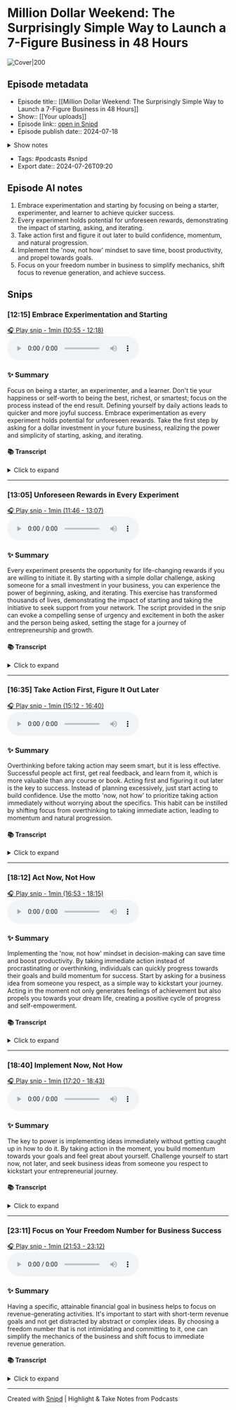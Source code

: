 # Million Dollar Weekend: The Surprisingly Simple Way to Launch a 7-Figure Business in 48 Hours


![Cover|200](https://wsrv.nl/?url=https%3A%2F%2Fstorage.googleapis.com%2Fsnipd-public%2Fsideload%2Fsideload_image.png&w=200&h=200)


## Episode metadata
- Episode title:: [[Million Dollar Weekend: The Surprisingly Simple Way to Launch a 7-Figure Business in 48 Hours]]
- Show:: [[Your uploads]]
- Episode link:: [open in Snipd](https://share.snipd.com/episode/0b52d175-0e02-4a05-8693-5da5b7831810)
- Episode publish date:: 2024-07-18
<details>
<summary>Show notes</summary>
> Chapter 18
</details>

- Tags: #podcasts #snipd
- Export date:: 2024-07-26T09:20


## Episode AI notes


1. Embrace experimentation and starting by focusing on being a starter, experimenter, and learner to achieve quicker success.
2. Every experiment holds potential for unforeseen rewards, demonstrating the impact of starting, asking, and iterating.
3. Take action first and figure it out later to build confidence, momentum, and natural progression.
4. Implement the 'now, not how' mindset to save time, boost productivity, and propel towards goals.
5. Focus on your freedom number in business to simplify mechanics, shift focus to revenue generation, and achieve success.


## Snips


### [12:15] Embrace Experimentation and Starting


[🎧 Play snip - 1min️ (10:55 - 12:18)](https://share.snipd.com/snip/13e6c081-9101-4cfb-8b53-e1c847c994fe)
<audio controls> <source src="https://storage.googleapis.com/sideload_processed/8b4b3e4d-3609-4468-93e7-618703b574a9%2F8b4b3e4d-3609-4468-93e7-618703b574a9.mp3#t=10:55,12:18"> </audio>


### ✨ Summary
Focus on being a starter, an experimenter, and a learner. Don't tie your happiness or self-worth to being the best, richest, or smartest; focus on the process instead of the end result. Defining yourself by daily actions leads to quicker and more joyful success. Embrace experimentation as every experiment holds potential for unforeseen rewards. Take the first step by asking for a dollar investment in your future business, realizing the power and simplicity of starting, asking, and iterating.


#### 📚 Transcript
<details>
<summary>Click to expand</summary>
<blockquote><b>Speaker 1</b><br/><br/>New industries, new hobbies, new technologies, new roles, new people, new side hustles. That's where I found my superpower, taught me a lesson I wanna pass on to you. Focus above all else on being a starter, an experimenter, a learner. Pro tip, don't base your happiness or your self -worth on being the smartest, the most successful, the richest. Being so focused on the end result sets you up for a major because there is always going to be someone who's smarter, more successful, or richer, and every time you see that you've fallen Short, it will eat away at your motivation. Defining yourself by the things you do each day, the process, will get you to where you want to be quicker and more joyfully than measuring yourself against others. That's the wonderful thing about experimentation. Every experiment has within it the potential of unforeseen rewards that can change your life. But first, you've got to start. Challenge. The dollar challenge. Ask someone you know for a dollar investment in you and your future business, one measly dollar. This is your spark. Once you do this, you realize the power of starting and the simplicity of business, starting, asking, iterating.</blockquote>
</details>



---


### [13:05] Unforeseen Rewards in Every Experiment


[🎧 Play snip - 1min️ (11:46 - 13:07)](https://share.snipd.com/snip/9946a43d-eeb9-474f-9424-417b8167cf0b)
<audio controls> <source src="https://storage.googleapis.com/sideload_processed/8b4b3e4d-3609-4468-93e7-618703b574a9%2F8b4b3e4d-3609-4468-93e7-618703b574a9.mp3#t=11:46,13:07"> </audio>


### ✨ Summary
Every experiment presents the opportunity for life-changing rewards if you are willing to initiate it. By starting with a simple dollar challenge, asking someone for a small investment in your business, you can experience the power of beginning, asking, and iterating. This exercise has transformed thousands of lives, demonstrating the impact of starting and taking the initiative to seek support from your network. The script provided in the snip can evoke a compelling sense of urgency and excitement in both the asker and the person being asked, setting the stage for a journey of entrepreneurship and growth.


#### 📚 Transcript
<details>
<summary>Click to expand</summary>
<blockquote><b>Speaker 1</b><br/><br/>Every experiment has within it the potential of unforeseen rewards that can change your life. But first, you've got to start. Challenge. The dollar challenge. Ask someone you know for a dollar investment in you and your future business, one measly dollar. This is your spark. Once you do this, you realize the power of starting and the simplicity of business, starting, asking, iterating. I've seen thousands of lives changed by this simple and powerful exercise. Tell them in exchange, they'll get regular updates and a front row seat to the process of building a business from scratch, warts and all, like a member of your personal board of directors. Sure, it's an insignificant amount, yet jumping right in and asking for it from family, friends, colleagues, is an oh shit starting and asking experience that will get your heart racing. This is the script I've seen work best. Hey, first name. I'm listening to this book, Million Dollar Weekend, and they told me I need to get one dollar from someone. You're the first person I thought of, and it would mean a lot to have your support. Can you send me one dollar right now? Your name. Oh no, I'm on the hook for this, you'll think.</blockquote>
</details>



---


### [16:35] Take Action First, Figure It Out Later


[🎧 Play snip - 1min️ (15:12 - 16:40)](https://share.snipd.com/snip/dd3567c3-7c51-48b3-b949-2a6dbe68a311)
<audio controls> <source src="https://storage.googleapis.com/sideload_processed/8b4b3e4d-3609-4468-93e7-618703b574a9%2F8b4b3e4d-3609-4468-93e7-618703b574a9.mp3#t=15:12,16:40"> </audio>


### ✨ Summary
Overthinking before taking action may seem smart, but it is less effective. Successful people act first, get real feedback, and learn from it, which is more valuable than any course or book. Acting first and figuring it out later is the key to success. Instead of planning excessively, just start acting to build confidence. Use the motto 'now, not how' to prioritize taking action immediately without worrying about the specifics. This habit can be instilled by shifting focus from overthinking to taking immediate action, leading to momentum and natural progression.


#### 📚 Transcript
<details>
<summary>Click to expand</summary>
<blockquote><b>Speaker 1</b><br/><br/>After all, there are a ton of top -rated MBA programs, $10 Udemy courses, free YouTube videos, and entrepreneurship how -to books. So why wouldn't you learn all you could? That's got to be a whole lot safer and it probably makes you a lot less likely to fail, right? Wrong. Overthinking seems like the smart way to launch, but it is far less effective. Super successful people do the opposite. They take action first, get real feedback, and learn from that, which is a million times more valuable than any book or course, and quicker. Most people overthink first, act later. Every successful entrepreneur, act first, figure it out later. Any analysis ahead of action is purely speculation. You really do not understand something until you've done it. Rather than trying to plan your way into the confidence to act, just start acting. So how do you instill this habit if it doesn't come naturally? Use the motto, now, not how. Pro tip. Next time you are overthinking and not taking action, tell yourself to prioritize taking action now, and don't worry about the how. After you do this once, you will quickly get momentum and it becomes easier and more natural.</blockquote>
</details>



---


### [18:12] Act Now, Not How


[🎧 Play snip - 1min️ (16:53 - 18:15)](https://share.snipd.com/snip/cfb51e20-ce68-42e0-94f2-8ad2c1b4a109)
<audio controls> <source src="https://storage.googleapis.com/sideload_processed/8b4b3e4d-3609-4468-93e7-618703b574a9%2F8b4b3e4d-3609-4468-93e7-618703b574a9.mp3#t=16:53,18:15"> </audio>


### ✨ Summary
Implementing the 'now, not how' mindset in decision-making can save time and boost productivity. By taking immediate action instead of procrastinating or overthinking, individuals can quickly progress towards their goals and build momentum for success. Start by asking for a business idea from someone you respect, as a simple way to kickstart your journey. Acting in the moment not only generates feelings of achievement but also propels you towards your dream life, creating a positive cycle of progress and self-empowerment.


#### 📚 Transcript
<details>
<summary>Click to expand</summary>
<blockquote><b>Speaker 1</b><br/><br/>Recently, an ad agency was pitching our AppSumo team on a new Facebook advertising campaign. My now, not how thought was followed by the dreaded promise of an email recap of everything we'd have to get started. Stuff like passwords, adding the agency to our Facebook account, new content needed, and so on. No, no, let's do all of that right now, I said, which took five minutes, saving us 24 hours of waiting. I know your inter -negotiator may be saying, that sounds great, but my idea needs more time. Stop. Power comes when you automatically implement now, not how, in everything you do. So no more negotiating with yourself, you're just a doer. Say it to yourself out loud. Now, not how. Challenge Now, not challenge. Ask one person you respect for a business idea. This is a quick way to get a business idea. You are going to do it for yourself and realize the power of starting now. You realize by acting in the moment you feel great about yourself and build momentum toward your dream life. I'm even going to provide a script to cut off your inner skeptic. This won't even take you two minutes, but it will create your first spark and your second and third.</blockquote>
</details>



---


### [18:40] Implement Now, Not How


[🎧 Play snip - 1min️ (17:20 - 18:43)](https://share.snipd.com/snip/22656ef9-87cd-4ee2-b7f3-992f3f7efc47)
<audio controls> <source src="https://storage.googleapis.com/sideload_processed/8b4b3e4d-3609-4468-93e7-618703b574a9%2F8b4b3e4d-3609-4468-93e7-618703b574a9.mp3#t=17:20,18:43"> </audio>


### ✨ Summary
The key to power is implementing ideas immediately without getting caught up in how to do it. By taking action in the moment, you build momentum towards your goals and feel great about yourself. Challenge yourself to start now, not later, and seek business ideas from someone you respect to kickstart your entrepreneurial journey.


#### 📚 Transcript
<details>
<summary>Click to expand</summary>
<blockquote><b>Speaker 1</b><br/><br/>I know your inter -negotiator may be saying, that sounds great, but my idea needs more time. Stop. Power comes when you automatically implement now, not how, in everything you do. So no more negotiating with yourself, you're just a doer. Say it to yourself out loud. Now, not how. Challenge Now, not challenge. Ask one person you respect for a business idea. This is a quick way to get a business idea. You are going to do it for yourself and realize the power of starting now. You realize by acting in the moment you feel great about yourself and build momentum toward your dream life. I'm even going to provide a script to cut off your inner skeptic. This won't even take you two minutes, but it will create your first spark and your second and third. So type this up in email. No, better yet, because it's faster, use text and send it to one of your friends now. Hey, first name. I'm trying to come up with some business ideas right now. You know me well. So I was wondering what kind of business you think I'd be good at. Your name. And just remember, all these scripts are free and easy to download for yourself at million dollar weekend dot com.</blockquote>
</details>



---


### [23:11] Focus on Your Freedom Number for Business Success


[🎧 Play snip - 1min️ (21:53 - 23:12)](https://share.snipd.com/snip/e084c11b-c1d8-47d6-88ac-2f45f564281c)
<audio controls> <source src="https://storage.googleapis.com/sideload_processed/8b4b3e4d-3609-4468-93e7-618703b574a9%2F8b4b3e4d-3609-4468-93e7-618703b574a9.mp3#t=21:53,23:12"> </audio>


### ✨ Summary
Having a specific, attainable financial goal in business helps to focus on revenue-generating activities. It's important to start with short-term revenue goals and not get distracted by abstract or complex ideas. By choosing a freedom number that is not intimidating and committing to it, one can simplify the mechanics of the business and shift focus to immediate revenue generation.


#### 📚 Transcript
<details>
<summary>Click to expand</summary>
<blockquote><b>Speaker 1</b><br/><br/>That's just as valid. My side hustles were all small numbers, but they served as vital practice that trained the spark making muscles that let me eventually leave the job behind. Finally, my goal had a very specific number attached, and that focuses your mind on what matters in business. Which are the things most likely to bring you customers? Many struggle to make their first dollar because they are so focused on how to make their first million. Focusing on an attainable freedom number even better just dollar number one will change the way you think. What can you do in your business to make money this week, today, right now? You may not need a grand purpose to start, though if you have one, awesome. But it's also true that if you commit to nothing, you will be distracted by everything. The freedom number helps us not get lost in abstraction or complexity. It reminds us the mechanics of business are simple. Challenge Choosing your freedom number. Start by choosing a short -term monthly revenue goal, your freedom number, and make it a number that doesn't scare you. Write it down in your journal, or better yet, say it out loud. My freedom number is...</blockquote>
</details>



---





Created with [Snipd](https://www.snipd.com) | Highlight & Take Notes from Podcasts